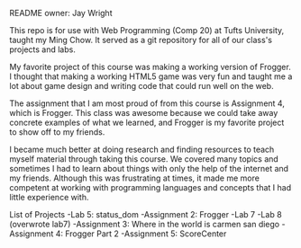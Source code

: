 README
owner: Jay Wright

This repo is for use with Web Programming (Comp 20) at Tufts University, taught my Ming Chow. It served as a git repository for all of our class's projects and labs.

My favorite project of this course was making a working version of Frogger. I thought that making a working HTML5 game was very fun and taught me a lot about game design and writing code that could run well on the web.

The assignment that I am most proud of from this course is Assignment 4, which is Frogger. This class was awesome because we could take away concrete examples of what we learned, and Frogger is my favorite project to show off to my friends. 

I became much better at doing research and finding resources to teach myself material through taking this course. We covered many topics and sometimes I had to learn about things with only the help of the internet and my friends. Although this was frustrating at times, it made me more competent at working with programming languages and concepts that I had little experience with. 


List of Projects
-Lab 5: status_dom
-Assignment 2: Frogger
-Lab 7
-Lab 8 (overwrote lab7)
-Assignment 3: Where in the world is carmen san diego
-Assignment 4: Frogger Part 2
-Assignment 5: ScoreCenter
